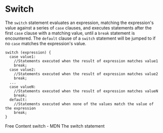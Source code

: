 # Switch

The `switch` statement evaluates an expression, matching the expression's value against a series of `case` clauses, and executes statements after the first `case` clause with a matching value, until a `break` statement is encountered. The `default` clause of a `switch` statement will be jumped to if no `case` matches the expression's value.

```
switch (expression) {
  case value1:
    //Statements executed when the result of expression matches value1
    break; 
  case value2:
    //Statements executed when the result of expression matches value2
    break; 
  ...
  case valueN:
    //Statements executed when the result of expression matches valueN
    break; 
  default:
    //Statements executed when none of the values match the value of the expression
    break; 
} 
```

<ResourceGroupTitle>Free Content</ResourceGroupTitle>
<BadgeLink colorScheme='blue' badgeText='Read' href='https://developer.mozilla.org/en-US/docs/Web/JavaScript/Reference/Statements/switch'>switch - MDN</BadgeLink>
<BadgeLink colorScheme='blue' badgeText='Read' href='https://javascript.info/switch'>The switch statement</BadgeLink>
